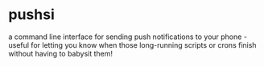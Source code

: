 pushsi
======

a command line interface for sending push notifications to your phone - useful for letting you know when those long-running scripts or crons finish without having to babysit them!